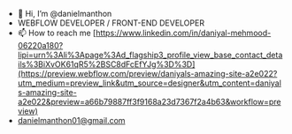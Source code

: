 - 👋 Hi, I’m @danielmanthon
- WEBFLOW DEVELOPER  / FRONT-END DEVELOPER 
- 📫 How to reach me [https://www.linkedin.com/in/daniyal-mehmood-06220a180?lipi=urn%3Ali%3Apage%3Ad_flagship3_profile_view_base_contact_details%3BiXvOK61qR5%2BSC8dFcEfYJg%3D%3D](https://preview.webflow.com/preview/daniyals-amazing-site-a2e022?utm_medium=preview_link&utm_source=designer&utm_content=daniyals-amazing-site-a2e022&preview=a66b79887ff3f9168a23d7367f2a4b63&workflow=preview)
- danielmanthon01@gmail.com
<!---
danielmanth/danielmanth is a ✨ special ✨ repository because its `README.md` (this file) appears on your GitHub profile.
You can click the Preview link to take a look at your changes.
--->
